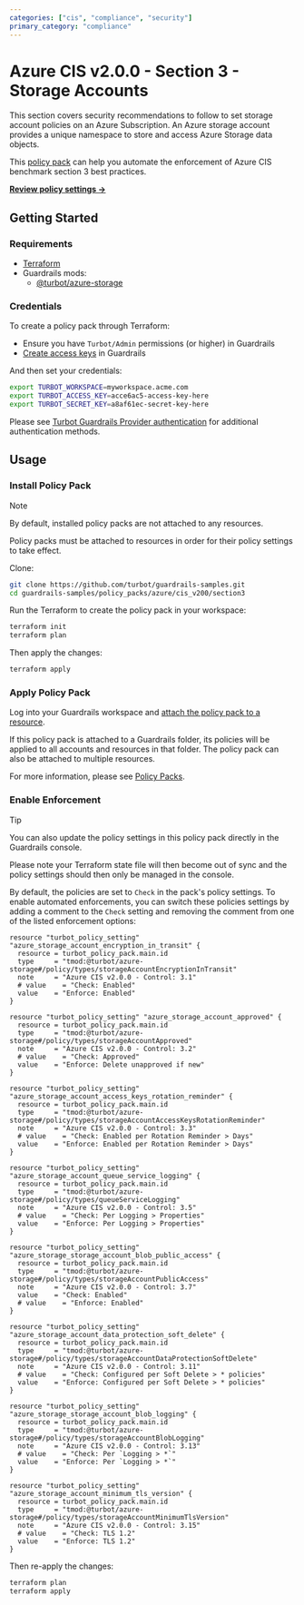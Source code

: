 ```yaml
---
categories: ["cis", "compliance", "security"]
primary_category: "compliance"
---
```


# Azure CIS v2.0.0 - Section 3 - Storage Accounts

This section covers security recommendations to follow to set storage account policies on an Azure Subscription. An Azure storage account provides a unique namespace to store and access Azure Storage data objects.

This [policy pack](https://turbot.com/guardrails/docs/concepts/resources/smart-folders) can help you automate the enforcement of Azure CIS benchmark section 3 best practices.

**[Review policy settings →](https://hub-guardrails-turbot-com-git-development-turbot.vercel.app/policy-packs/azure/cis_v200/section3/settings)**

## Getting Started

### Requirements

- [Terraform](https://developer.hashicorp.com/terraform/tutorials/azure-get-started/install-cli)
- Guardrails mods:
  - [@turbot/azure-storage](https://hub-guardrails-turbot-com-git-development-turbot.vercel.app/azure/mods/azure-storage)

### Credentials

To create a policy pack through Terraform:

- Ensure you have `Turbot/Admin` permissions (or higher) in Guardrails
- [Create access keys](https://turbot.com/guardrails/docs/guides/iam/access-keys#generate-a-new-guardrails-api-access-key) in Guardrails

And then set your credentials:

```sh
export TURBOT_WORKSPACE=myworkspace.acme.com
export TURBOT_ACCESS_KEY=acce6ac5-access-key-here
export TURBOT_SECRET_KEY=a8af61ec-secret-key-here
```

Please see [Turbot Guardrails Provider authentication](https://registry.terraform.io/providers/turbot/turbot/latest/docs#authentication) for additional authentication methods.

## Usage

### Install Policy Pack

> [!NOTE]
> By default, installed policy packs are not attached to any resources.
>
> Policy packs must be attached to resources in order for their policy settings to take effect.

Clone:

```sh
git clone https://github.com/turbot/guardrails-samples.git
cd guardrails-samples/policy_packs/azure/cis_v200/section3
```

Run the Terraform to create the policy pack in your workspace:

```sh
terraform init
terraform plan
```

Then apply the changes:

```sh
terraform apply
```

### Apply Policy Pack

Log into your Guardrails workspace and [attach the policy pack to a resource](https://turbot.com/guardrails/docs/guides/working-with-folders/smart#attach-a-smart-folder-to-a-resource).

If this policy pack is attached to a Guardrails folder, its policies will be applied to all accounts and resources in that folder. The policy pack can also be attached to multiple resources.

For more information, please see [Policy Packs](https://turbot.com/guardrails/docs/concepts/resources/smart-folders).

### Enable Enforcement

> [!TIP]
> You can also update the policy settings in this policy pack directly in the Guardrails console.
>
> Please note your Terraform state file will then become out of sync and the policy settings should then only be managed in the console.

By default, the policies are set to `Check` in the pack's policy settings. To enable automated enforcements, you can switch these policies settings by adding a comment to the `Check` setting and removing the comment from one of the listed enforcement options:

```hcl
resource "turbot_policy_setting" "azure_storage_account_encryption_in_transit" {
  resource = turbot_policy_pack.main.id
  type     = "tmod:@turbot/azure-storage#/policy/types/storageAccountEncryptionInTransit"
  note     = "Azure CIS v2.0.0 - Control: 3.1"
  # value    = "Check: Enabled"
  value    = "Enforce: Enabled"
}

resource "turbot_policy_setting" "azure_storage_account_approved" {
  resource = turbot_policy_pack.main.id
  type     = "tmod:@turbot/azure-storage#/policy/types/storageAccountApproved"
  note     = "Azure CIS v2.0.0 - Control: 3.2"
  # value    = "Check: Approved"
  value    = "Enforce: Delete unapproved if new"
}

resource "turbot_policy_setting" "azure_storage_account_access_keys_rotation_reminder" {
  resource = turbot_policy_pack.main.id
  type     = "tmod:@turbot/azure-storage#/policy/types/storageAccountAccessKeysRotationReminder"
  note     = "Azure CIS v2.0.0 - Control: 3.3"
  # value    = "Check: Enabled per Rotation Reminder > Days"
  value    = "Enforce: Enabled per Rotation Reminder > Days"
}

resource "turbot_policy_setting" "azure_storage_account_queue_service_logging" {
  resource = turbot_policy_pack.main.id
  type     = "tmod:@turbot/azure-storage#/policy/types/queueServiceLogging"
  note     = "Azure CIS v2.0.0 - Control: 3.5"
  # value    = "Check: Per Logging > Properties"
  value    = "Enforce: Per Logging > Properties"
}

resource "turbot_policy_setting" "azure_storage_storage_account_blob_public_access" {
  resource = turbot_policy_pack.main.id
  type     = "tmod:@turbot/azure-storage#/policy/types/storageAccountPublicAccess"
  note     = "Azure CIS v2.0.0 - Control: 3.7"
  value    = "Check: Enabled"
  # value    = "Enforce: Enabled"
}

resource "turbot_policy_setting" "azure_storage_account_data_protection_soft_delete" {
  resource = turbot_policy_pack.main.id
  type     = "tmod:@turbot/azure-storage#/policy/types/storageAccountDataProtectionSoftDelete"
  note     = "Azure CIS v2.0.0 - Control: 3.11"
  # value    = "Check: Configured per Soft Delete > * policies"
  value    = "Enforce: Configured per Soft Delete > * policies"
}

resource "turbot_policy_setting" "azure_storage_storage_account_blob_logging" {
  resource = turbot_policy_pack.main.id
  type     = "tmod:@turbot/azure-storage#/policy/types/storageAccountBlobLogging"
  note     = "Azure CIS v2.0.0 - Control: 3.13"
  # value    = "Check: Per `Logging > *`"
  value    = "Enforce: Per `Logging > *`"
}

resource "turbot_policy_setting" "azure_storage_account_minimum_tls_version" {
  resource = turbot_policy_pack.main.id
  type     = "tmod:@turbot/azure-storage#/policy/types/storageAccountMinimumTlsVersion"
  note     = "Azure CIS v2.0.0 - Control: 3.15"
  # value    = "Check: TLS 1.2"
  value    = "Enforce: TLS 1.2"
}
```

Then re-apply the changes:

```sh
terraform plan
terraform apply
```
